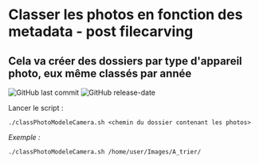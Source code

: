 # Classer les photos en fonction des metadata - post filecarving


## Cela va créer des dossiers par type d'appareil photo, eux même classés par année
![GitHub last commit](https://img.shields.io/github/last-commit/yakisyst3m/image_sort) ![GitHub release-date](https://img.shields.io/github/release-date/yakisyst3m/image_sort)

Lancer le script :
```
./classPhotoModeleCamera.sh <chemin du dossier contenant les photos>
```
*Exemple :*
```
./classPhotoModeleCamera.sh /home/user/Images/A_trier/
```


